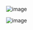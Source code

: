 
![image](https://github.com/Albatrosssssss/Laravel_framework/assets/67068215/c14523ce-1854-472b-9983-943f4e459d0f)

![image](https://github.com/Albatrosssssss/Laravel_framework/assets/67068215/da55170c-a1ff-4432-a756-214fea60411a)
